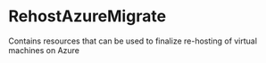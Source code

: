 # RehostAzureMigrate
Contains resources that can be used to finalize re-hosting of virtual machines on Azure
